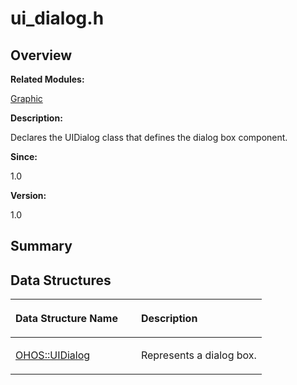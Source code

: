 # ui\_dialog.h<a name="ZH-CN_TOPIC_0000001054879516"></a>

## **Overview**<a name="section857210151093528"></a>

**Related Modules:**

[Graphic](Graphic.md)

**Description:**

Declares the UIDialog class that defines the dialog box component. 

**Since:**

1.0

**Version:**

1.0

## **Summary**<a name="section1971675452093528"></a>

## Data Structures<a name="nested-classes"></a>

<a name="table135295206093528"></a>
<table><thead align="left"><tr id="row109181371093528"><th class="cellrowborder" valign="top" width="50%" id="mcps1.1.3.1.1"><p id="p2141021650093528"><a name="p2141021650093528"></a><a name="p2141021650093528"></a>Data Structure Name</p>
</th>
<th class="cellrowborder" valign="top" width="50%" id="mcps1.1.3.1.2"><p id="p1871344082093528"><a name="p1871344082093528"></a><a name="p1871344082093528"></a>Description</p>
</th>
</tr>
</thead>
<tbody><tr id="row1507868326093528"><td class="cellrowborder" valign="top" width="50%" headers="mcps1.1.3.1.1 "><p id="p2008496908093528"><a name="p2008496908093528"></a><a name="p2008496908093528"></a><a href="OHOS-UIDialog.md">OHOS::UIDialog</a></p>
</td>
<td class="cellrowborder" valign="top" width="50%" headers="mcps1.1.3.1.2 "><p id="p1364303099093528"><a name="p1364303099093528"></a><a name="p1364303099093528"></a>Represents a dialog box. </p>
</td>
</tr>
</tbody>
</table>

